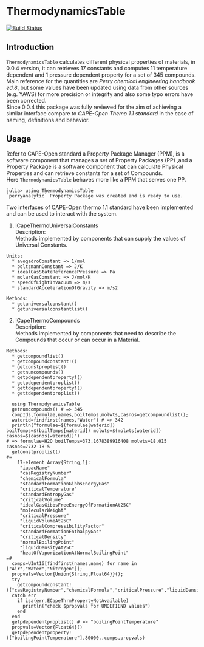 # ThermodynamicsTable

[![Build Status](https://travis-ci.org/DANA-Laboratory/ThermodynamicsTable.jl.svg?branch=master)](https://travis-ci.org/DANA-Laboratory/ThermodynamicsTable.jl)

## Introduction

`ThermodynamicsTable` calculates different physical properties of materials, in 0.0.4 version, it can retrieves 17 constants and computes
11 temperature dependent and 1 pressure dependent property for a set of 345 compounds.  
Main reference for the quantities are *Perry chemical engineering handbook ed.8*,
but some values have been updated using data from other sources (e.g. YAWS) for more precision or integrity and also some typo errors have been corrected.  
Since 0.0.4 this package was fully reviewed for the aim of achieving a similar interface compare to *CAPE-Open Themo 1.1 standard* in the case of naming, definitions and behavior.

## Usage
Refer to CAPE-Open standard a Property Package Manager (PPM), is a software component that manages a set of Property Packages (PP) ,and a Property Package is a software component that can calculate Physical Properties and can retrieve constants for a set of Compounds.  
Here `ThermodynamicsTable` behaves more like a PPM that serves one PP.
```
julia> using ThermodynamicsTable
`perryanalytic` Property Package was created and is ready to use.
```
Two interfaces of CAPE-Open thermo 1.1 standard have been implemented and can be used to interact with the system.  
  1. ICapeThermoUniversalConstants    
    Description:    
      Methods implemented by components that can supply the values of Universal Constants.  

    Units:
      * avogadroConstant => 1/mol
      * boltzmannConstant => J/K
      * idealGasStateReferencePressure => Pa
      * molarGasConstant => J/mol/K
      * speedOfLightInVacuum => m/s
      * standardAccelerationOfGravity => m/s2  

    Methods:
      * getuniversalconstant()
      * getuniversalconstantlist()
  2. ICapeThermoCompounds   
    Description:    
      Methods implemented by components that need to describe the Compounds that occur or can occur in a Material.    

    Methods:
      * getcompoundlist()
      * getcompoundconstant!()
      * getconstproplist()
      * getnumcompounds()
      * getpdependentproperty!()
      * getpdependentproplist()
      * gettdependentproperty!()
      * gettdependentproplist()

```
  using ThermodynamicsTable
  getnumcompounds() # => 345
  compIds,formulae,names,boilTemps,molwts,casnos=getcompoundlist();
  waterid=findfirst(names,"Water") # => 342
  println("formulae=$(formulae[waterid]) boilTemps=$(boilTemps[waterid]) molwts=$(molwts[waterid]) casnos=$(casnos[waterid])")
# => formulae=H2O boilTemps=373.1678389916408 molwts=18.015 casnos=7732-18-5
  getconstproplist()
#=  
    17-element Array{String,1}:
     "iupacName"
     "casRegistryNumber"
     "chemicalFormula"
     "standardFormationGibbsEnergyGas"
     "criticalTemperature"
     "standardEntropyGas"
     "criticalVolume"
     "idealGasGibbsFreeEnergyOfFormationAt25C"
     "molecularWeight"
     "criticalPressure"
     "liquidVolumeAt25C"
     "criticalCompressibilityFactor"
     "standardFormationEnthalpyGas"
     "criticalDensity"
     "normalBoilingPoint"
     "liquidDensityAt25C"
     "heatOfVaporizationAtNormalBoilingPoint"
=#
  comps=UInt16[findfirst(names,name) for name in ["Air","Water","Nitrogen"]];
  propvals=Vector{Union{String,Float64}}();
  try
    getcompoundconstant!(["casRegistryNumber","chemicalFormula","criticalPressure","liquidDensityAt25C"],comps,propvals)
  catch err
    if isa(err,ECapeThrmPropertyNotAvailable)
      println("check $propvals for UNDEFIEND values")
    end
  end
  getpdependentproplist() # => "boilingPointTemperature"
  propvals=Vector{Float64}()
  getpdependentproperty!(["boilingPointTemperature"],80000.,comps,propvals)
```
